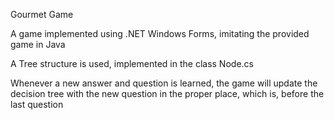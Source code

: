 Gourmet Game


A game implemented using .NET Windows Forms, imitating the provided game in Java

A Tree structure is used, implemented in the class Node.cs

Whenever a new answer and question is learned, the game will update the decision tree with the new question in the proper place, which is, before the last question

